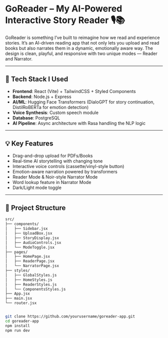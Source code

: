 # GoReader – My AI-Powered Interactive Story Reader 🎙️📚

GoReader is something I’ve built to reimagine how we read and experience stories. It’s an AI-driven reading app that not only lets you upload and read books but also narrates them in a dynamic, emotionally aware way. The design is clean, playful, and responsive with two unique modes — Reader and Narrator.

---

## 🔧 Tech Stack I Used

- **Frontend**: React (Vite) + TailwindCSS + Styled Components
- **Backend**: Node.js + Express
- **AI/ML**: Hugging Face Transformers (DialoGPT for story continuation, DistilRoBERTa for emotion detection)
- **Voice Synthesis**: Custom speech module
- **Database**: PostgreSQL
- **AI Pipeline**: Async architecture with Rasa handling the NLP logic

---

## 💡 Key Features

- Drag-and-drop upload for PDFs/Books
- Real-time AI storytelling with changing tone
- Interactive voice controls (cassette/vinyl-style button)
- Emotion-aware narration powered by transformers
- Reader Mode & Noir-style Narrator Mode
- Word lookup feature in Narrator Mode
- Dark/Light mode toggle

---

## 📁 Project Structure

```bash
src/
├── components/
│   ├── Sidebar.jsx
│   ├── UploadBox.jsx
│   ├── StoryDisplay.jsx
│   ├── AudioControls.jsx
│   └── ModeToggle.jsx
├── pages/
│   ├── HomePage.jsx
│   ├── ReaderPage.jsx
│   └── NarratorPage.jsx
├── styles/
│   ├── GlobalStyles.js
│   ├── HomeStyles.js
│   ├── ReaderStyles.js
│   └── ComponentsStyles.js
├── App.jsx
├── main.jsx
└── router.jsx


git clone https://github.com/yourusername/goreader-app.git
cd goreader-app
npm install
npm run dev
